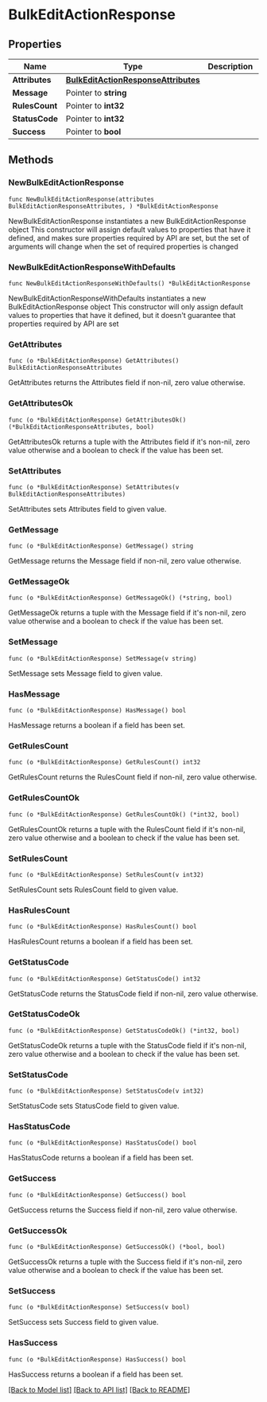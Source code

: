 # BulkEditActionResponse

## Properties

Name | Type | Description | Notes
------------ | ------------- | ------------- | -------------
**Attributes** | [**BulkEditActionResponseAttributes**](BulkEditActionResponseAttributes.md) |  | 
**Message** | Pointer to **string** |  | [optional] 
**RulesCount** | Pointer to **int32** |  | [optional] 
**StatusCode** | Pointer to **int32** |  | [optional] 
**Success** | Pointer to **bool** |  | [optional] 

## Methods

### NewBulkEditActionResponse

`func NewBulkEditActionResponse(attributes BulkEditActionResponseAttributes, ) *BulkEditActionResponse`

NewBulkEditActionResponse instantiates a new BulkEditActionResponse object
This constructor will assign default values to properties that have it defined,
and makes sure properties required by API are set, but the set of arguments
will change when the set of required properties is changed

### NewBulkEditActionResponseWithDefaults

`func NewBulkEditActionResponseWithDefaults() *BulkEditActionResponse`

NewBulkEditActionResponseWithDefaults instantiates a new BulkEditActionResponse object
This constructor will only assign default values to properties that have it defined,
but it doesn't guarantee that properties required by API are set

### GetAttributes

`func (o *BulkEditActionResponse) GetAttributes() BulkEditActionResponseAttributes`

GetAttributes returns the Attributes field if non-nil, zero value otherwise.

### GetAttributesOk

`func (o *BulkEditActionResponse) GetAttributesOk() (*BulkEditActionResponseAttributes, bool)`

GetAttributesOk returns a tuple with the Attributes field if it's non-nil, zero value otherwise
and a boolean to check if the value has been set.

### SetAttributes

`func (o *BulkEditActionResponse) SetAttributes(v BulkEditActionResponseAttributes)`

SetAttributes sets Attributes field to given value.


### GetMessage

`func (o *BulkEditActionResponse) GetMessage() string`

GetMessage returns the Message field if non-nil, zero value otherwise.

### GetMessageOk

`func (o *BulkEditActionResponse) GetMessageOk() (*string, bool)`

GetMessageOk returns a tuple with the Message field if it's non-nil, zero value otherwise
and a boolean to check if the value has been set.

### SetMessage

`func (o *BulkEditActionResponse) SetMessage(v string)`

SetMessage sets Message field to given value.

### HasMessage

`func (o *BulkEditActionResponse) HasMessage() bool`

HasMessage returns a boolean if a field has been set.

### GetRulesCount

`func (o *BulkEditActionResponse) GetRulesCount() int32`

GetRulesCount returns the RulesCount field if non-nil, zero value otherwise.

### GetRulesCountOk

`func (o *BulkEditActionResponse) GetRulesCountOk() (*int32, bool)`

GetRulesCountOk returns a tuple with the RulesCount field if it's non-nil, zero value otherwise
and a boolean to check if the value has been set.

### SetRulesCount

`func (o *BulkEditActionResponse) SetRulesCount(v int32)`

SetRulesCount sets RulesCount field to given value.

### HasRulesCount

`func (o *BulkEditActionResponse) HasRulesCount() bool`

HasRulesCount returns a boolean if a field has been set.

### GetStatusCode

`func (o *BulkEditActionResponse) GetStatusCode() int32`

GetStatusCode returns the StatusCode field if non-nil, zero value otherwise.

### GetStatusCodeOk

`func (o *BulkEditActionResponse) GetStatusCodeOk() (*int32, bool)`

GetStatusCodeOk returns a tuple with the StatusCode field if it's non-nil, zero value otherwise
and a boolean to check if the value has been set.

### SetStatusCode

`func (o *BulkEditActionResponse) SetStatusCode(v int32)`

SetStatusCode sets StatusCode field to given value.

### HasStatusCode

`func (o *BulkEditActionResponse) HasStatusCode() bool`

HasStatusCode returns a boolean if a field has been set.

### GetSuccess

`func (o *BulkEditActionResponse) GetSuccess() bool`

GetSuccess returns the Success field if non-nil, zero value otherwise.

### GetSuccessOk

`func (o *BulkEditActionResponse) GetSuccessOk() (*bool, bool)`

GetSuccessOk returns a tuple with the Success field if it's non-nil, zero value otherwise
and a boolean to check if the value has been set.

### SetSuccess

`func (o *BulkEditActionResponse) SetSuccess(v bool)`

SetSuccess sets Success field to given value.

### HasSuccess

`func (o *BulkEditActionResponse) HasSuccess() bool`

HasSuccess returns a boolean if a field has been set.


[[Back to Model list]](../README.md#documentation-for-models) [[Back to API list]](../README.md#documentation-for-api-endpoints) [[Back to README]](../README.md)


